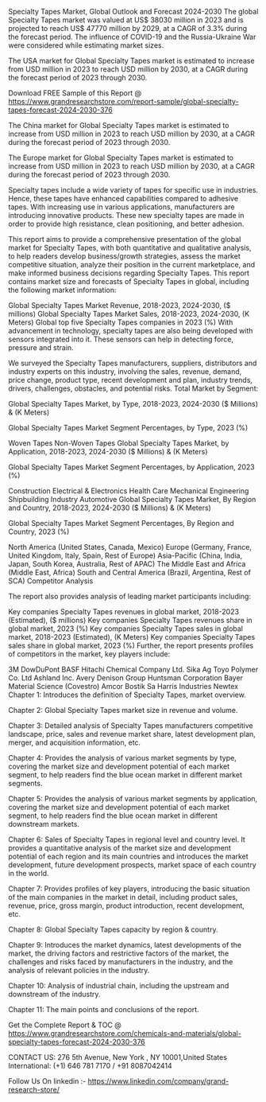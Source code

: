 Specialty Tapes Market, Global Outlook and Forecast 2024-2030
The global Specialty Tapes market was valued at US$ 38030 million in 2023 and is projected to reach US$ 47770 million by 2029, at a CAGR of 3.3% during the forecast period. The influence of COVID-19 and the Russia-Ukraine War were considered while estimating market sizes.

The USA market for Global Specialty Tapes market is estimated to increase from USD million in 2023 to reach USD million by 2030, at a CAGR during the forecast period of 2023 through 2030.

Download FREE Sample of this Report @ https://www.grandresearchstore.com/report-sample/global-specialty-tapes-forecast-2024-2030-376

The China market for Global Specialty Tapes market is estimated to increase from USD million in 2023 to reach USD million by 2030, at a CAGR during the forecast period of 2023 through 2030.

The Europe market for Global Specialty Tapes market is estimated to increase from USD million in 2023 to reach USD million by 2030, at a CAGR during the forecast period of 2023 through 2030.

Specialty tapes include a wide variety of tapes for specific use in industries. Hence, these tapes have enhanced capabilities compared to adhesive tapes. With increasing use in various applications, manufacturers are introducing innovative products. These new specialty tapes are made in order to provide high resistance, clean positioning, and better adhesion.

This report aims to provide a comprehensive presentation of the global market for Specialty Tapes, with both quantitative and qualitative analysis, to help readers develop business/growth strategies, assess the market competitive situation, analyze their position in the current marketplace, and make informed business decisions regarding Specialty Tapes. This report contains market size and forecasts of Specialty Tapes in global, including the following market information:

Global Specialty Tapes Market Revenue, 2018-2023, 2024-2030, ($ millions)
Global Specialty Tapes Market Sales, 2018-2023, 2024-2030, (K Meters)
Global top five Specialty Tapes companies in 2023 (%)
With advancement in technology, specialty tapes are also being developed with sensors integrated into it. These sensors can help in detecting force, pressure and strain.

We surveyed the Specialty Tapes manufacturers, suppliers, distributors and industry experts on this industry, involving the sales, revenue, demand, price change, product type, recent development and plan, industry trends, drivers, challenges, obstacles, and potential risks. Total Market by Segment:

Global Specialty Tapes Market, by Type, 2018-2023, 2024-2030 ($ Millions) & (K Meters)

Global Specialty Tapes Market Segment Percentages, by Type, 2023 (%)

Woven Tapes
Non-Woven Tapes
Global Specialty Tapes Market, by Application, 2018-2023, 2024-2030 ($ Millions) & (K Meters)

Global Specialty Tapes Market Segment Percentages, by Application, 2023 (%)

Construction
Electrical & Electronics
Health Care
Mechanical Engineering
Shipbuilding Industry
Automotive
Global Specialty Tapes Market, By Region and Country, 2018-2023, 2024-2030 ($ Millions) & (K Meters)

Global Specialty Tapes Market Segment Percentages, By Region and Country, 2023 (%)

North America (United States, Canada, Mexico)
Europe (Germany, France, United Kingdom, Italy, Spain, Rest of Europe)
Asia-Pacific (China, India, Japan, South Korea, Australia, Rest of APAC)
The Middle East and Africa (Middle East, Africa)
South and Central America (Brazil, Argentina, Rest of SCA)
Competitor Analysis

The report also provides analysis of leading market participants including:

Key companies Specialty Tapes revenues in global market, 2018-2023 (Estimated), ($ millions)
Key companies Specialty Tapes revenues share in global market, 2023 (%)
Key companies Specialty Tapes sales in global market, 2018-2023 (Estimated), (K Meters)
Key companies Specialty Tapes sales share in global market, 2023 (%)
Further, the report presents profiles of competitors in the market, key players include:

3M
DowDuPont
BASF
Hitachi Chemical Company Ltd.
Sika Ag
Toyo Polymer Co. Ltd
Ashland Inc.
Avery Denison Group
Huntsman Corporation
Bayer Material Science (Covestro)
Amcor
Bostik Sa
Harris Industries
Newtex
Chapter 1: Introduces the definition of Specialty Tapes, market overview.

Chapter 2: Global Specialty Tapes market size in revenue and volume.

Chapter 3: Detailed analysis of Specialty Tapes manufacturers competitive landscape, price, sales and revenue market share, latest development plan, merger, and acquisition information, etc.

Chapter 4: Provides the analysis of various market segments by type, covering the market size and development potential of each market segment, to help readers find the blue ocean market in different market segments.

Chapter 5: Provides the analysis of various market segments by application, covering the market size and development potential of each market segment, to help readers find the blue ocean market in different downstream markets.

Chapter 6: Sales of Specialty Tapes in regional level and country level. It provides a quantitative analysis of the market size and development potential of each region and its main countries and introduces the market development, future development prospects, market space of each country in the world.

Chapter 7: Provides profiles of key players, introducing the basic situation of the main companies in the market in detail, including product sales, revenue, price, gross margin, product introduction, recent development, etc.

Chapter 8: Global Specialty Tapes capacity by region & country.

Chapter 9: Introduces the market dynamics, latest developments of the market, the driving factors and restrictive factors of the market, the challenges and risks faced by manufacturers in the industry, and the analysis of relevant policies in the industry.

Chapter 10: Analysis of industrial chain, including the upstream and downstream of the industry.

Chapter 11: The main points and conclusions of the report.

Get the Complete Report & TOC @ https://www.grandresearchstore.com/chemicals-and-materials/global-specialty-tapes-forecast-2024-2030-376

CONTACT US:
276 5th Avenue, New York , NY 10001,United States
International: (+1) 646 781 7170 / +91 8087042414

Follow Us On linkedin :- https://www.linkedin.com/company/grand-research-store/

